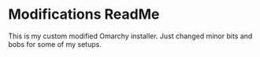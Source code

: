 # Modifications ReadMe

This is my custom modified Omarchy installer. Just changed minor bits and bobs for some of my setups.
